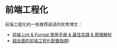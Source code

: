# 前端工程化

前端工程化的一些推荐阅读的优秀博文：

* [前端 Lint & Format 使用手册 & 最佳实践 & 原理解析](https://yuzhanglong.feishu.cn/wiki/YII8waLxziMM50kPipfckZc0nZe)
* [超全面的前端工程化配置指南](https://mp.weixin.qq.com/s/Oois-vuKOh3j41HbpkYSUw)\
